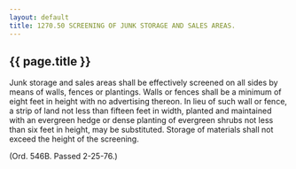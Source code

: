 ---
layout: default 
title: 1270.50 SCREENING OF JUNK STORAGE AND SALES AREAS.---

{{ page.title }}
----------------

Junk storage and sales areas shall be effectively screened on all sides
by means of walls, fences or plantings. Walls or fences shall be a
minimum of eight feet in height with no advertising thereon. In lieu of
such wall or fence, a strip of land not less than fifteen feet in width,
planted and maintained with an evergreen hedge or dense planting of
evergreen shrubs not less than six feet in height, may be substituted.
Storage of materials shall not exceed the height of the screening.

(Ord. 546B. Passed 2-25-76.)
